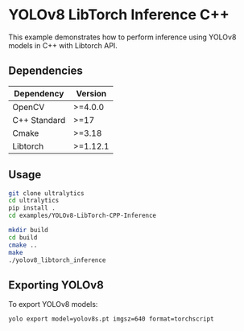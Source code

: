 ﻿# YOLOv8 LibTorch Inference C++

This example demonstrates how to perform inference using YOLOv8 models in C++ with Libtorch API.

## Dependencies

| Dependency                       | Version        |
| -------------------------------- | -------------- |
| OpenCV                           | >=4.0.0        |
| C++ Standard                     | >=17           |
| Cmake                            | >=3.18         |
| Libtorch                         | >=1.12.1       |

## Usage

```bash
git clone ultralytics
cd ultralytics
pip install .
cd examples/YOLOv8-LibTorch-CPP-Inference

mkdir build
cd build
cmake ..
make
./yolov8_libtorch_inference
```

## Exporting YOLOv8

To export YOLOv8 models:

```commandline
yolo export model=yolov8s.pt imgsz=640 format=torchscript
```
